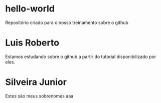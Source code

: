 # hello-world
Repositório criado para o nosso treinamento sobre o github
# Luis Roberto
Estamos estudando sobre o github a partir do tutorial disponibilizado por eles.
# Silveira Junior   
Estes são meus sobrenomes aaa